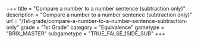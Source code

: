 +++
title = "Compare a number to a number sentence (subtraction only)"
description = "Compare a number to a number sentence (subtraction only)"
url = "/1st-grade/compare-a-number-to-a-number-sentence-subtraction-only"
grade = "1st Grade"
category = "Equivalence"
gametype = "BRIX_MASTER"
subgametype = "TRUE_FALSE_1SIDE_SUB"
+++